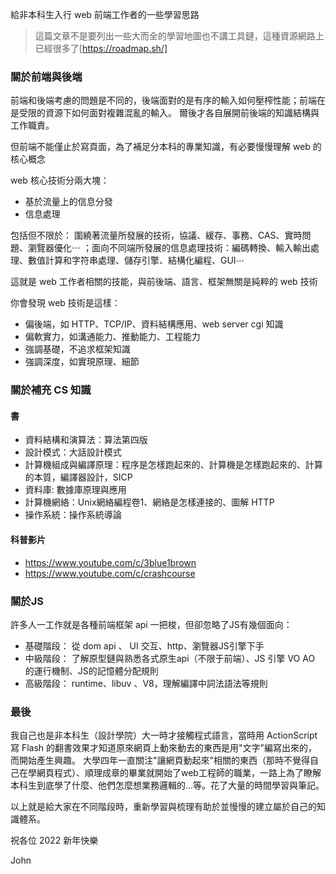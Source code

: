 給非本科生入行 web 前端工作者的一些學習思路

>這篇文章不是要列出一些大而全的學習地圖也不講工具鏈，這種資源網路上已經很多了[https://roadmap.sh/]

### 關於前端與後端

前端和後端考慮的問題是不同的，後端面對的是有序的輸入如何壓榨性能；前端在是受限的資源下如何面對複雜混亂的輸入。
爾後才各自展開前後端的知識結構與工作職責。

但前端不能僅止於寫頁面，為了補足分本科的專業知識，有必要慢慢理解 web 的核心概念

web 核心技術分兩大塊：
- 基於流量上的信息分發
- 信息處理

包括但不限於：
圍繞著流量所發展的技術，協議、緩存、事務、CAS、實時問題、瀏覽器優化⋯ ；面向不同端所發展的信息處理技術：編碼轉換、輸入輸出處理、數值計算和字符串處理、儲存引擎、結構化編程、GUI⋯

這就是 web 工作者相關的技能，與前後端、語言、框架無關是純粹的 web 技術

你會發現 web 技術是這樣：
- 偏後端，如 HTTP、TCP/IP、資料結構應用、web server cgi 知識
- 偏軟實力，如溝通能力、推動能力、工程能力
- 強調基礎，不追求框架知識
- 強調深度，如實現原理、細節

### 關於補充 CS 知識

#### 書
- 資料結構和演算法：算法第四版
- 設計模式：大話設計模式
- 計算機組成與編譯原理：程序是怎樣跑起來的、計算機是怎樣跑起來的、計算的本質，編譯器設計，SICP
- 資料庫: 數據庫原理與應用
- 計算機網絡：Unix網絡編程卷1、網絡是怎樣連接的、圖解 HTTP
- 操作系統：操作系統導論

#### 科普影片
- https://www.youtube.com/c/3blue1brown
- https://www.youtube.com/c/crashcourse


### 關於JS
許多人一工作就是各種前端框架 api 一把梭，但卻忽略了JS有幾個面向：
- 基礎階段： 從 dom api 、 UI 交互、http、瀏覽器JS引擎下手
- 中級階段： 了解原型鏈與熟悉各式原生api（不限于前端）、JS 引擎 VO AO 的運行機制、JS的記憶體分配規則
- 高級階段： runtime、libuv 、V8，理解編譯中詞法語法等規則

### 最後

我自己也是非本科生（設計學院）大一時才接觸程式語言，當時用 ActionScript 寫 Flash 的翻書效果才知道原來網頁上動來動去的東西是用"文字"編寫出來的，而開始產生興趣。
大學四年一直關注"讓網頁動起來"相關的東西（那時不覺得自己在學網頁程式）、順理成章的畢業就開始了web工程師的職業，一路上為了瞭解本科生到底學了什麼、他們怎麼想業務邏輯的...等。花了大量的時間學習與筆記。

以上就是給大家在不同階段時，重新學習與梳理有助於並慢慢的建立屬於自己的知識體系。

祝各位 2022 新年快樂

John 


